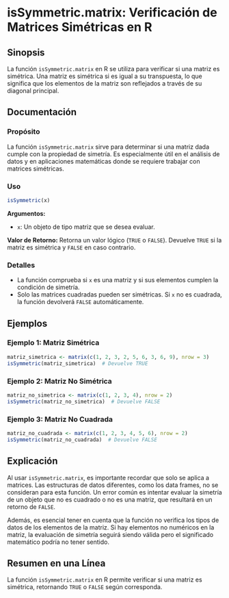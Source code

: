 <!--
Meta Description: # isSymmetric.matrix: Verificación de Matrices Simétricas en R ## Sinopsis La función `isSymmetric.matrix` en R se utiliza para verificar si una matri...
Meta Keywords: matriz, issymmetric, matrix, función, una
-->

# isSymmetric.matrix: Verificación de Matrices Simétricas en R

## Sinopsis
La función `isSymmetric.matrix` en R se utiliza para verificar si una matriz es simétrica. Una matriz es simétrica si es igual a su transpuesta, lo que significa que los elementos de la matriz son reflejados a través de su diagonal principal.

## Documentación
### Propósito
La función `isSymmetric.matrix` sirve para determinar si una matriz dada cumple con la propiedad de simetría. Es especialmente útil en el análisis de datos y en aplicaciones matemáticas donde se requiere trabajar con matrices simétricas.

### Uso
```R
isSymmetric(x)
```
**Argumentos:**
- `x`: Un objeto de tipo matriz que se desea evaluar.

**Valor de Retorno:**
Retorna un valor lógico (`TRUE` o `FALSE`). Devuelve `TRUE` si la matriz es simétrica y `FALSE` en caso contrario.

### Detalles
- La función comprueba si `x` es una matriz y si sus elementos cumplen la condición de simetría.
- Solo las matrices cuadradas pueden ser simétricas. Si `x` no es cuadrada, la función devolverá `FALSE` automáticamente.

## Ejemplos
### Ejemplo 1: Matriz Simétrica
```R
matriz_simetrica <- matrix(c(1, 2, 3, 2, 5, 6, 3, 6, 9), nrow = 3)
isSymmetric(matriz_simetrica)  # Devuelve TRUE
```

### Ejemplo 2: Matriz No Simétrica
```R
matriz_no_simetrica <- matrix(c(1, 2, 3, 4), nrow = 2)
isSymmetric(matriz_no_simetrica)  # Devuelve FALSE
```

### Ejemplo 3: Matriz No Cuadrada
```R
matriz_no_cuadrada <- matrix(c(1, 2, 3, 4, 5, 6), nrow = 2)
isSymmetric(matriz_no_cuadrada)  # Devuelve FALSE
```

## Explicación
Al usar `isSymmetric.matrix`, es importante recordar que solo se aplica a matrices. Las estructuras de datos diferentes, como los data frames, no se consideran para esta función. Un error común es intentar evaluar la simetría de un objeto que no es cuadrado o no es una matriz, que resultará en un retorno de `FALSE`.

Además, es esencial tener en cuenta que la función no verifica los tipos de datos de los elementos de la matriz. Si hay elementos no numéricos en la matriz, la evaluación de simetría seguirá siendo válida pero el significado matemático podría no tener sentido.

## Resumen en una Línea
La función `isSymmetric.matrix` en R permite verificar si una matriz es simétrica, retornando `TRUE` o `FALSE` según corresponda.
